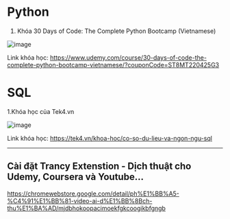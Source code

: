 # Python

1. Khóa 30 Days of Code: The Complete Python Bootcamp (Vietnamese)

![image](https://github.com/user-attachments/assets/88fbd5b4-979b-4a66-89cd-9b6c2e5192df)

Link khóa học: https://www.udemy.com/course/30-days-of-code-the-complete-python-bootcamp-vietnamese/?couponCode=ST8MT220425G3

# SQL

1.Khóa học của Tek4.vn

![image](https://github.com/user-attachments/assets/0597ef9e-9283-4b0b-b42d-3058f1cd81ee)

Link khóa học: https://tek4.vn/khoa-hoc/co-so-du-lieu-va-ngon-ngu-sql

---

## Cài đặt Trancy Extenstion - Dịch thuật cho Udemy, Coursera và Youtube...

https://chromewebstore.google.com/detail/ph%E1%BB%A5-%C4%91%E1%BB%81-video-ai-d%E1%BB%8Bch-thu%E1%BA%AD/mjdbhokoopacimoekfgkcoogikbfgngb
